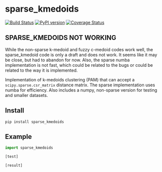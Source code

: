 # sparse_kmedoids

[![Build Status](https://travis-ci.com/kmayerb/sparse_kmedoids.svg?branch=master)](https://travis-ci.com/kmayerb/sparse_kmedoids)
[![PyPI version](https://badge.fury.io/py/sparse_kmedoids.svg)](https://badge.fury.io/py/sparse_kmedoids)
[![Coverage Status](https://coveralls.io/repos/github/agartland/sparse_kmedoids/badge.svg?branch=master)](https://coveralls.io/github/agartland/sparse_kmedoids?branch=master)

## SPARSE_KMEDOIDS NOT WORKING
While the non-sparse k-medoid and fuzzy c-medoid codes work well, the sparse_kmedoid code is only a draft and does not work. It seems like it may be close, but had to abandon for now. Also, the sparse numba implementation is not fast, which could be related to the bugs or could be related to the way it is implemented.

Implementation of k-medoids clustering (PAM) that can accept a `scipy.sparse.csr_matrix` distance matrix. The sparse implementation uses numba for efficiency. Also includes a numpy, non-sparse version for testing and smaller datasets.

## Install

```
pip install sparse_kmedoids
```

## Example

```python
import sparse_kmedoids

[test]
```

```
[result]
```
